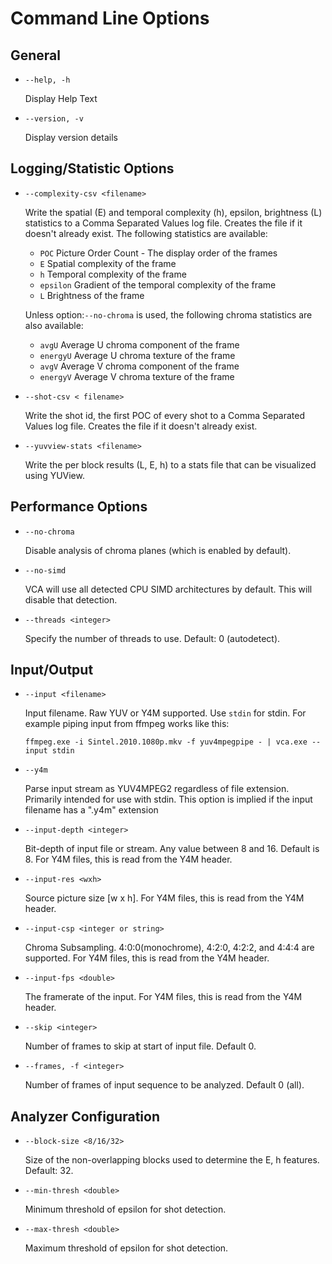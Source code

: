 # Command Line Options

## General

- `--help, -h`

	Display Help Text

- `--version, -v`

	Display version details

## Logging/Statistic Options

- `--complexity-csv <filename>`

	Write the spatial (E) and temporal complexity (h), epsilon, brightness (L) statistics to a Comma Separated Values log file. Creates the file if it doesn't already exist. The following statistics are available:

	- `POC` Picture Order Count - The display order of the frames
	- `E` Spatial complexity of the frame
	- `h` Temporal complexity of the frame
	- `epsilon` Gradient of the temporal complexity of the frame
	- `L` Brightness of the frame

	Unless option:`--no-chroma` is used, the following chroma statistics are also available:

	- `avgU` Average U chroma component of the frame
	- `energyU` Average U chroma texture of the frame
	- `avgV` Average V chroma component of the frame
	- `energyV` Average V chroma texture of the frame

- `--shot-csv < filename>`

	Write the shot id, the first POC of every shot to a Comma Separated Values log file. Creates the file if it doesn't already exist.

- `--yuvview-stats <filename>`

	Write the per block results (L, E, h) to a stats file that can be visualized using YUView.

## Performance Options

- `--no-chroma`

	Disable analysis of chroma planes (which is enabled by default).
	
- `--no-simd`

	VCA will use all detected CPU SIMD architectures by default. This will disable that detection.
	
- `--threads <integer>`

	Specify the number of threads to use. Default: 0 (autodetect).
	
## Input/Output

- `--input <filename>`

	Input filename. Raw YUV or Y4M supported. Use `stdin` for stdin. For example piping input from ffmpeg works like this:

	```
	ffmpeg.exe -i Sintel.2010.1080p.mkv -f yuv4mpegpipe - | vca.exe --input stdin
	```

- `--y4m`

	Parse input stream as YUV4MPEG2 regardless of file extension. Primarily intended for use with stdin. This option is implied if the input filename has a ".y4m" extension

- `--input-depth <integer>`
 
	Bit-depth of input file or stream. Any value between 8 and 16. Default is 8. For Y4M files, this is read from the Y4M header.

- `--input-res <wxh>`

	Source picture size [w x h]. For Y4M files, this is read from the Y4M header.

- `--input-csp <integer or string>`

	Chroma Subsampling. 4:0:0(monochrome), 4:2:0, 4:2:2, and 4:4:4 are supported. For Y4M files, this is read from the Y4M header.

- `--input-fps <double>`

	The framerate of the input. For Y4M files, this is read from the Y4M header.

- `--skip <integer>`

	Number of frames to skip at start of input file. Default 0.

- `--frames, -f <integer>`
 
	Number of frames of input sequence to be analyzed. Default 0 (all).

## Analyzer Configuration

- `--block-size <8/16/32>` 

	Size of the non-overlapping blocks used to determine the E, h features. Default: 32.

- `--min-thresh <double>` 

	Minimum threshold of epsilon for shot detection.

- `--max-thresh <double>`
 
	Maximum threshold of epsilon for shot detection.
